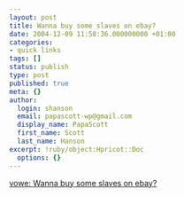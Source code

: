 ```yaml
---
layout: post
title: Wanna buy some slaves on ebay?
date: 2004-12-09 11:58:36.000000000 +01:00
categories:
- quick links
tags: []
status: publish
type: post
published: true
meta: {}
author:
  login: shanson
  email: papascott-wp@gmail.com
  display_name: PapaScott
  first_name: Scott
  last_name: Hanson
excerpt: !ruby/object:Hpricot::Doc
  options: {}
---
```

<p><a title="vowe dot net :: Weird sponsored links" href="http://vowe.net/archives/005361.html">vowe: Wanna buy some slaves on ebay?</a></p>
